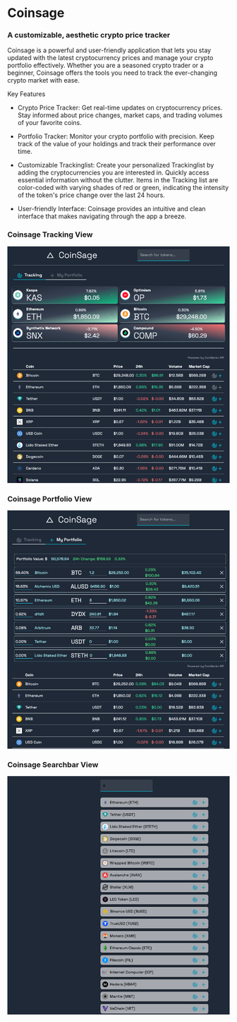# Coinsage
### A customizable, aesthetic crypto price tracker

Coinsage is a powerful and user-friendly application that lets you stay updated with the latest cryptocurrency prices and manage your crypto portfolio effectively. Whether you are a seasoned crypto trader or a beginner, Coinsage offers the tools you need to track the ever-changing crypto market with ease.

Key Features
- Crypto Price Tracker: Get real-time updates on cryptocurrency prices. Stay informed about price changes, market caps, and trading volumes of your favorite coins.

- Portfolio Tracker: Monitor your crypto portfolio with precision. Keep track of the value of your holdings and track their performance over time.

- Customizable Trackinglist: Create your personalized Trackinglist by adding the cryptocurrencies you are interested in. Quickly access essential information without the clutter. Items in the Tracking list are color-coded with varying shades of red or green, indicating the intensity of the token's price change over the last 24 hours. 

- User-friendly Interface: Coinsage provides an intuitive and clean interface that makes navigating through the app a breeze.


### Coinsage Tracking View
![Coinsage Tracking](my-gecko/public/coinsage-tracking.png)
### Coinsage Portfolio View
![Coinsage Portfolio](my-gecko/public/coinsage-portfolio.png)
### Coinsage Searchbar View
![Coinsage Searchbar](my-gecko/public/coinsage-searchbar.png)




